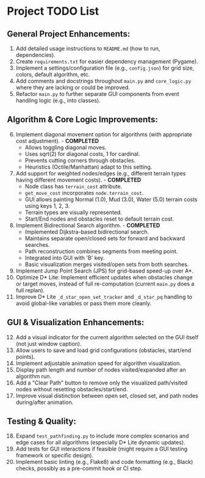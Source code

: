 # Project TODO List

## General Project Enhancements:
1.  Add detailed usage instructions to `README.md` (how to run, dependencies).
2.  Create `requirements.txt` for easier dependency management (Pygame).
3.  Implement a settings/configuration file (e.g., `config.json`) for grid size, colors, default algorithm, etc.
4.  Add comments and docstrings throughout `main.py` and `core_logic.py` where they are lacking or could be improved.
5.  Refactor `main.py` to further separate GUI components from event handling logic (e.g., into classes).

## Algorithm & Core Logic Improvements:
6.  Implement diagonal movement option for algorithms (with appropriate cost adjustment). - **COMPLETED**
    *   Allows toggling diagonal moves.
    *   Uses sqrt(2) for diagonal costs, 1 for cardinal.
    *   Prevents cutting corners through obstacles.
    *   Heuristics (Octile/Manhattan) adapt to this setting.
7.  Add support for weighted nodes/edges (e.g., different terrain types having different movement costs). - **COMPLETED**
    *   Node class has `terrain_cost` attribute.
    *   `get_move_cost` incorporates `node.terrain_cost`.
    *   GUI allows painting Normal (1.0), Mud (3.0), Water (5.0) terrain costs using keys 1, 2, 3.
    *   Terrain types are visually represented.
    *   Start/End nodes and obstacles reset to default terrain cost.
8.  Implement Bidirectional Search algorithm. - **COMPLETED**
    *   Implemented Dijkstra-based bidirectional search.
    *   Maintains separate open/closed sets for forward and backward searches.
    *   Path reconstruction combines segments from meeting point.
    *   Integrated into GUI with 'B' key.
    *   Basic visualization merges visited/open sets from both searches.
9.  Implement Jump Point Search (JPS) for grid-based speed-up over A*.
10. Optimize D* Lite: Implement efficient updates when obstacles change or target moves, instead of full re-computation (current `main.py` does a full replan).
11. Improve D* Lite `_d_star_open_set_tracker` and `_d_star_pq` handling to avoid global-like variables or pass them more cleanly.

## GUI & Visualization Enhancements:
12. Add a visual indicator for the current algorithm selected on the GUI itself (not just window caption).
13. Allow users to save and load grid configurations (obstacles, start/end points).
14. Implement adjustable animation speed for algorithm visualization.
15. Display path length and number of nodes visited/expanded after an algorithm run.
16. Add a "Clear Path" button to remove only the visualized path/visited nodes without resetting obstacles/start/end.
17. Improve visual distinction between open set, closed set, and path nodes during/after animation.

## Testing & Quality:
18. Expand `test_pathfinding.py` to include more complex scenarios and edge cases for all algorithms (especially D* Lite dynamic updates).
19. Add tests for GUI interactions if feasible (might require a GUI testing framework or specific design).
20. Implement basic linting (e.g., Flake8) and code formatting (e.g., Black) checks, possibly as a pre-commit hook or CI step.
